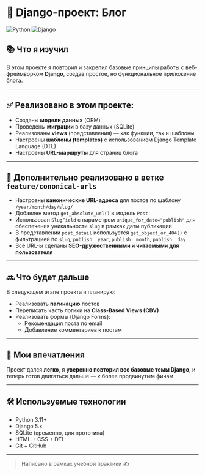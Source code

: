 # 📝 Django-проект: Блог

![Python](https://img.shields.io/badge/Python-3.11-blue)
![Django](https://img.shields.io/badge/Django-5-green)

## 📚 Что я изучил

В этом проекте я повторил и закрепил базовые принципы работы с веб-фреймворком **Django**, создав простое, но функциональное приложение блога.

---

## ✅ Реализовано в этом проекте:

- Созданы **модели данных** (ORM)
- Проведены **миграции** в базу данных (SQLite)
- Реализованы **views** (представления) — как функции, так и шаблоны
- Настроены **шаблоны (templates)** с использованием Django Template Language (DTL)
- Настроены **URL-маршруты** для страниц блога

---

## 📌 Дополнительно реализовано в ветке `feature/cononical-urls`

- Настроены **канонические URL-адреса** для постов по шаблону `/year/month/day/slug/`
- Добавлен метод `get_absolute_url()` в модель `Post`
- Использован `SlugField` с параметром `unique_for_date="publish"` для обеспечения уникальности `slug` в рамках даты публикации
- В представлении `post_detail` используется `get_object_or_404()` с фильтрацией по `slug`, `publish__year`, `publish__month`, `publish__day`
- Все URL-ы сделаны **SEO-дружественными и читаемыми для пользователя**

---

## 🔜 Что будет дальше

В следующем этапе проекта я планирую:

- Реализовать **пагинацию** постов
- Переписать часть логики на **Class-Based Views (CBV)**
- Реализовать формы (Django Forms):
  - Рекомендация поста по email
  - Добавление комментариев к постам

---

## 💬 Мои впечатления

Проект дался **легко**, я **уверенно повторил все базовые темы Django**, и теперь готов двигаться дальше — к более продвинутым фичам.

---

## 🛠 Используемые технологии
- Python 3.11+
- Django 5.x
- SQLite (временно, для прототипа)
- HTML + CSS + DTL
- Git + GitHub

---

> Написано в рамках учебной практики ✍️
